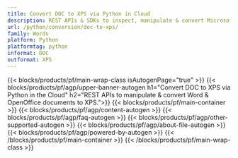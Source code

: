 ```yaml
---
title: Convert DOC to XPS via Python in Cloud
description: REST APIs & SDKs to inspect, manipulate & convert Microsoft Word & OpenOffice documents..
url: /python/conversion/doc-to-xps/
family: Words
platform: Python
platformtag: python
informat: DOC
outformat: XPS
---
```


{{< blocks/products/pf/main-wrap-class isAutogenPage="true" >}}
{{< blocks/products/pf/agp/upper-banner-autogen h1="Convert DOC to XPS via Python in the Cloud" h2="REST APIs to manipulate & convert Word & OpenOffice documents to XPS.">}}
{{< blocks/products/pf/main-container >}}
{{< blocks/products/pf/agp/content-autogen >}}
{{< blocks/products/pf/agp/faq-autogen >}}
{{< blocks/products/pf/agp/other-supported-autogen >}}
{{< blocks/products/pf/agp/about-file-autogen >}}
{{< blocks/products/pf/agp/powered-by-autogen >}}
{{< /blocks/products/pf/main-container >}}
{{< /blocks/products/pf/main-wrap-class >}}